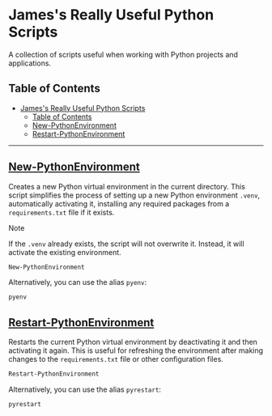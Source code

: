 # James's Really Useful Python Scripts

A collection of scripts useful when working with Python projects and applications.

## Table of Contents

- [James's Really Useful Python Scripts](#jamess-really-useful-python-scripts)
  - [Table of Contents](#table-of-contents)
  - [New-PythonEnvironment](#new-pythonenvironment)
  - [Restart-PythonEnvironment](#restart-pythonenvironment)

---

## [New-PythonEnvironment](./New-PythonEnvironment.psm1)

Creates a new Python virtual environment in the current directory. This script simplifies the process of setting up a new Python environment `.venv`, automatically activating it, installing any required packages from a `requirements.txt` file if it exists.

> [!NOTE]
> If the `.venv` already exists, the script will not overwrite it. Instead, it will activate the existing environment.

```powershell
New-PythonEnvironment
```

Alternatively, you can use the alias `pyenv`:

```powershell
pyenv
```

## [Restart-PythonEnvironment](./Restart-PythonEnvironment.psm1)

Restarts the current Python virtual environment by deactivating it and then activating it again. This is useful for refreshing the environment after making changes to the `requirements.txt` file or other configuration files.

```powershell
Restart-PythonEnvironment
```

Alternatively, you can use the alias `pyrestart`:

```powershell
pyrestart
```
